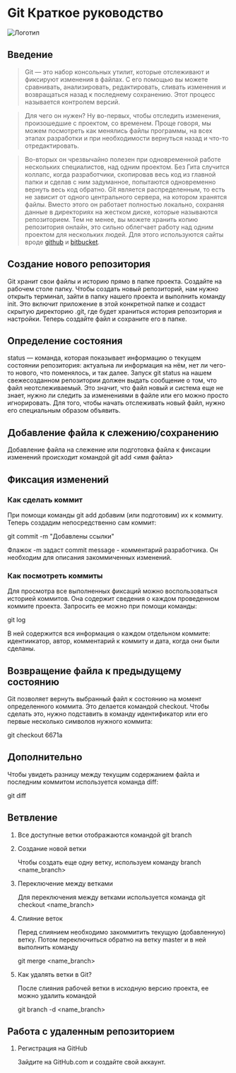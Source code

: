 # Git Краткое руководство
![Логотип](https://camo.githubusercontent.com/f62f70c1fc0ac836c2c1beefd659003bebba8c95d09e936de538ea8aa240f3eb/68747470733a2f2f6d69726f2e6d656469756d2e636f6d2f6d61782f3837302f312a4c317743506864764b32677569744c564e56434574772e6a706567)
## Введение
>Git — это набор консольных утилит, которые отслеживают и фиксируют изменения в файлах. С его помощью вы можете сравнивать, анализировать, редактировать, сливать изменения и возвращаться назад к последнему сохранению. Этот процесс называется контролем версий.

>Для чего он нужен? Ну во-первых, чтобы отследить изменения, произошедшие с проектом, со временем. Проще говоря, мы можем посмотреть как менялись файлы программы, на всех этапах разработки и при необходимости вернуться назад и что-то отредактировать.

>Во-вторых он чрезвычайно полезен при одновременной работе нескольких специалистов, над одним проектом. Без Гита случится коллапс, когда разработчики, скопировав весь код из главной папки и сделав с ним задуманное, попытаются одновременно вернуть весь код обратно.
Git является распределенным, то есть не зависит от одного центрального сервера, на котором хранятся файлы. Вместо этого он работает полностью локально, сохраняя данные в директориях на жестком диске, которые называются репозиторием. Тем не менее, вы можете хранить копию репозитория онлайн, это сильно облегчает работу над одним проектом для нескольких людей. Для этого используются сайты вроде [github](https://github.com) и [bitbucket](https://bitbucket.org/).

## Создание нового репозитория
Git хранит свои файлы и историю прямо в папке проекта. 
Создайте на рабочем столе папку. Чтобы создать новый репозиторий, нам нужно открыть терминал, зайти в папку нашего проекта и выполнить команду init. Это включит приложение в этой конкретной папке и создаст скрытую директорию .git, где будет храниться история репозитория и настройки. Теперь создайте файл и сохраните его в папке.

## Определение состояния
status — команда, которая показывает информацию о текущем состоянии репозитория: актуальна ли информация на нём, нет ли чего-то нового, что поменялось, и так далее. Запуск git status на нашем свежесозданном репозитории должен выдать сообщение о том, что файл неотслеживаемый. Это значит, что файл новый и система еще не знает, нужно ли следить за изменениями в файле или его можно просто игнорировать. Для того, чтобы начать отслеживать новый файл, нужно его специальным образом объявить.

## Добавление файла к слежению/сохранению
Добавление файла на слежение или подготовка файла к фиксации изменений происходит командой git add <имя файла>

## Фиксация изменений
### Как сделать коммит
При помощи команды git add добавим (или подготовим) их к коммиту. Теперь создадим непосредственно сам коммит:

git commit -m "Добавлены ссылки"

Флажок -m задаст commit message - комментарий разработчика. Он необходим для описания закоммиченных изменений.
### Как посмотреть коммиты
Для просмотра все выполненных фиксаций можно воспользоваться историей коммитов. Она содержит сведения о каждом проведенном коммите проекта. Запросить ее можно при помощи команды:

git log

В ней содержится вся информация о каждом отдельном коммите: идентиикатор, автор, комментарий к коммиту и дата, когда они были сделаны.

## Возвращение файла к предыдущему состоянию

Git позволяет вернуть выбранный файл к состоянию на момент определенного коммита. Это делается командой checkout. Чтобы сделать это, нужно подставить в команду идентификатор или его первые несколько символов нужного коммита:

git checkout 6671a
## Дополнительно
Чтобы увидеть разницу между текущим содержанием файла и последним коммитом используется команда diff:

git diff
## Ветвление
1. Все доступные ветки отображаются командой git branch
2. Создание новой ветки

   Чтобы создать еще одну ветку, используем команду branch <name_branch>
3. Переключение между ветками

   Для переключения между ветками используется команда git checkout <name_branch>
4. Слияние веток

   Перед слиянием необходимо закоммитить текущую (добавленную) ветку. Потом переключиться обратно на ветку master и в ней выполнить команду

   git merge <name_branch>
5. Как удалять ветки в Git?

   После слияния рабочей ветки в исходную версию проекта, ее можно удалить командой
   
   git branch -d <name_branch>
## Работа с удаленным репозиторием
1. Регистрация на GitHub

   Зайдите на GitHub.com и создайте свой аккаунт.
